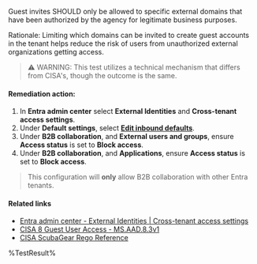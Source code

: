 Guest invites SHOULD only be allowed to specific external domains that have been authorized by the agency for legitimate business purposes.

Rationale: Limiting which domains can be invited to create guest accounts in the tenant helps reduce the risk of users from unauthorized external organizations getting access.

> ⚠️ WARNING: This test utilizes a technical mechanism that differs from CISA's, though the outcome is the same.

#### Remediation action:

1. In **Entra admin center** select **External Identities** and **Cross-tenant access settings**.
2. Under **Default settings**, select [**Edit inbound defaults**](https://entra.microsoft.com/#view/Microsoft_AAD_IAM/InboundAccessSettings.ReactView/isDefault~/true/name//id/).
3. Under **B2B collaboration**, and **External users and groups**, ensure **Access status** is set to **Block access**.
4. Under **B2B collaboration**, and **Applications**, ensure **Access status** is set to **Block access**.

> This configuration will **only** allow B2B collaboration with other Entra tenants.

#### Related links

* [Entra admin center - External Identities | Cross-tenant access settings](https://entra.microsoft.com/#view/Microsoft_AAD_IAM/InboundAccessSettings.ReactView/isDefault~/true/name//id/)
* [CISA 8 Guest User Access - MS.AAD.8.3v1](https://github.com/cisagov/ScubaGear/blob/main/PowerShell/ScubaGear/baselines/aad.md#msaad83v1)
* [CISA ScubaGear Rego Reference](https://github.com/cisagov/ScubaGear/blob/main/PowerShell/ScubaGear/Rego/AADConfig.rego#L1190)

<!--- Results --->
%TestResult%
